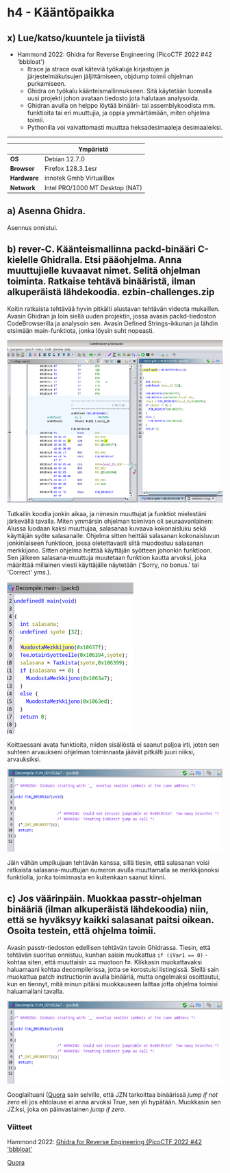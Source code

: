 # h4 - Kääntöpaikka
## x) Lue/katso/kuuntele ja tiivistä
- Hammond 2022: Ghidra for Reverse Engineering (PicoCTF 2022 #42 'bbbloat')
  - ltrace ja strace ovat käteviä työkaluja kirjastojen ja järjestelmäkutsujen jäljittämiseen, objdump toimii ohjelman purkamiseen.
  - Ghidra on työkalu käänteismallinnukseen. Sitä käytetään luomalla uusi projekti johon avataan tiedosto jota halutaan analysoida.
  - Ghidran avulla on helppo löytää binääri- tai assemblykoodista mm. funktioita tai eri muuttujia, ja oppia ymmärtämään, miten ohjelma toimii.
  - Pythonilla voi vaivattomasti muuttaa heksadesimaaleja desimaaleiksi.

 ---
|       |   Ympäristö                |
|--------- | ------------------------------- |
| **OS** | Debian 12.7.0  |
| **Browser** | Firefox 128.3.1esr |
| **Hardware** | innotek Gmhb VirtualBox |
| **Network** | Intel PRO/1000 MT Desktop (NAT) |

## a) Asenna Ghidra.

Asennus onnistui.

## b) rever-C. Käänteismallinna packd-binääri C-kielelle Ghidralla. Etsi pääohjelma. Anna muuttujielle kuvaavat nimet. Selitä ohjelman toiminta. Ratkaise tehtävä binääristä, ilman alkuperäistä lähdekoodia. ezbin-challenges.zip

Koitin ratkaista tehtävää hyvin pitkälti alustavan tehtävän videota mukaillen. Avasin Ghidran ja loin siellä uuden projektin, jossa avasin packd-tiedoston CodeBrowserilla ja analysoin sen. Avasin Defined Strings-ikkunan ja lähdin etsimään main-funktiota, jonka löysin suht nopeasti. 

![codebrowser näkymä](https://github.com/vparikainen/hakkerointi-haavoittuvuudet/blob/main/pics/h4-packd1.png)

Tutkailin koodia jonkin aikaa, ja nimesin muuttujat ja funktiot mielestäni järkevällä tavalla. Miten ymmärsin ohjelman toimivan oli seuraavanlainen: Alussa luodaan kaksi muuttujaa, salasanaa kuvaava kokonaisluku sekä käyttäjän syöte salasanalle. Ohjelma sitten heittää salasanan kokonaisluvun jonkinlaiseen funktioon, jossa oletettavasti siitä muodostuu salasanan merkkijono. Sitten ohjelma heittää käyttäjän syötteen johonkin funktioon. Sen jälkeen salasana-muuttuja muutetaan funktion kautta arvoksi, joka määrittää millainen viesti käyttäjälle näytetään ('Sorry, no bonus.' tai 'Correct' yms.).

![muokattu main-funktio](https://github.com/vparikainen/hakkerointi-haavoittuvuudet/blob/main/pics/h4-packd4.png)

Koittaessani avata funktioita, niiden sisällöstä ei saanut paljoa irti, joten sen suhteen arvaukseni ohjelman toiminnasta jäävät pitkälti juuri niiksi, arvauksiksi. 

![funktioiden sisältö](https://github.com/vparikainen/hakkerointi-haavoittuvuudet/blob/main/pics/h4-packd3.png)

Jäin vähän umpikujaan tehtävän kanssa, sillä tiesin, että salasanan voisi ratkaista salasana-muuttujan numeron avulla muuttamalla se merkkijonoksi funktiolla, jonka toiminnasta en kuitenkaan saanut kiinni.

## c) Jos väärinpäin. Muokkaa passtr-ohjelman binääriä (ilman alkuperäistä lähdekoodia) niin, että se hyväksyy kaikki salasanat paitsi oikean. Osoita testein, että ohjelma toimii.

Avasin passtr-tiedoston edellisen tehtävän tavoin Ghidrassa. Tiesin, että tehtävän suoritus onnistuu, kunhan saisin muokattua ``if (iVar1 == 0)`` -kohtaa siten, että muuttaisin **==** muotoon **!=**. Klikkasin muokattavaksi haluamaani kohtaa decompilerissa, jotta se korostuisi listingissä. Siellä sain muokattua patch instructionin avulla binääriä, mutta ongelmaksi osoittautui, kun en tiennyt, mitä minun pitäisi muokkauseen laittaa jotta ohjelma toimisi haluamallani tavalla.

![funktioiden sisältö](https://github.com/vparikainen/hakkerointi-haavoittuvuudet/blob/main/pics/h4-packd3.png)

Googlailtuani ([Quora](#viitteet) sain selville, että JZN tarkoittaa binäärissä _jump if not zero_ eli jos ehtolause ei anna arvoksi True, sen yli hypätään. Muokkasin sen JZ:ksi, joka on päinvastainen _jump if zero_.

### Viitteet

Hammond 2022: [Ghidra for Reverse Engineering (PicoCTF 2022 #42 'bbbloat'](https://www.youtube.com/watch?v=oTD_ki86c9I&ab_channel=JohnHammond)

[Quora](https://www.quora.com/What-is-the-difference-between-the-JZ-and-JNZ-instructions-in-assembly-language)
